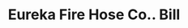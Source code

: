 ---
doi: 10.7916/D81Z5GGZ
date_other: '1900'
date_other_textual: 1900-1909
form: printed ephemera
genre:
- Invoices
name:
- Eureka Fire Hose Co.
object_in_context_url: https://biggert.cul.columbia.edu/items/view/ave_biggert_00986
subject_hierarchical_geographic:
- New York, New York, United States
subject_name:
- Eureka Fire Hose Co.
title: Eureka Fire Hose Co.. Bill
sort_title: Eureka Fire Hose Co.. Bill
call_number: ave_biggert_00986
coordinates:
- 40.71277777777778,-74.00583333333333
pid: ave_biggert_00986
identifiers: ave_biggert_00986
canvas_id: ldpd:396254
permalink: "/items/ave_biggert_00986/"
layout: iiif-image-page
---